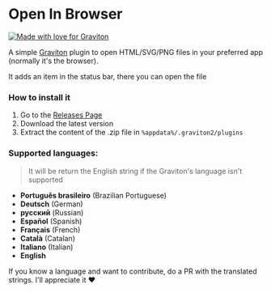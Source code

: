# Open In Browser
[![Made with love for Graviton](https://raw.githubusercontent.com/Graviton-Code-Editor/website/master/src/badges/made_for_graviton.svg?sanitize=true)](https://github.com/Graviton-Code-Editor/Graviton-App)

A simple [Graviton](https://github.com/Graviton-Code-Editor/Graviton-App) plugin to open HTML/SVG/PNG files in your preferred app (normally it's the browser).

It adds an item in the status bar, there you can open the file

### How to install it
1. Go to the [Releases Page](https://github.com/Drylotrans/OpenInBrowser/releases)
2. Download the latest version
3. Extract the content of the .zip file in `%appdata%/.graviton2/plugins`

### Supported languages:
> It will be return the English string if the Graviton's language isn't supported
- **Português brasileiro** (Brazilian Portuguese)
- **Deutsch** (German)
- **русский** (Russian)
- **Español** (Spanish)
- **Français** (French)
- **Català** (Catalan)
- **Italiano** (Italian)
- **English**

If you know a language and want to contribute, do a PR with the translated strings.
I'll appreciate it :heart: